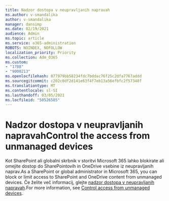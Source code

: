```yaml
---
title: Nadzor dostopa v neupravljanih napravah
ms.author: v-smandalika
author: v-smandalika
manager: dansimp
ms.date: 02/19/2021
audience: Admin
ms.topic: article
ms.service: o365-administration
ROBOTS: NOINDEX, NOFOLLOW
localization_priority: Priority
ms.collection: Adm_O365
ms.custom:
- "1788"
- "9000213"
ms.openlocfilehash: 077979bb58234fdc7bddac76f25c2dfa7767addd
ms.sourcegitcommit: c202c0df2d141e63f4f7eb13a56efbfc2f57348f
ms.translationtype: MT
ms.contentlocale: sl-SI
ms.lasthandoff: 03/05/2021
ms.locfileid: "50526585"
---
```

# <a name="control-the-access-from-unmanaged-devices"></a><span data-ttu-id="1ec81-102">Nadzor dostopa v neupravljanih napravah</span><span class="sxs-lookup"><span data-stu-id="1ec81-102">Control the access from unmanaged devices</span></span>

<span data-ttu-id="1ec81-103">Kot SharePoint ali globalni skrbnik v storitvi Microsoft 365 lahko blokirate ali omejite dostop do SharePointovih in OneDrive vsebine iz neupravljanih naprav.</span><span class="sxs-lookup"><span data-stu-id="1ec81-103">As a SharePoint or global administrator in Microsoft 365, you can block or limit access to SharePoint and OneDrive content from unmanaged devices.</span></span> <span data-ttu-id="1ec81-104">Če želite več informacij, glejte [nadzor dostopa v neupravljanih napravah](https://docs.microsoft.com/sharepoint/control-access-from-unmanaged-devices).</span><span class="sxs-lookup"><span data-stu-id="1ec81-104">For more information, see [Control access from unmanaged devices](https://docs.microsoft.com/sharepoint/control-access-from-unmanaged-devices).</span></span>